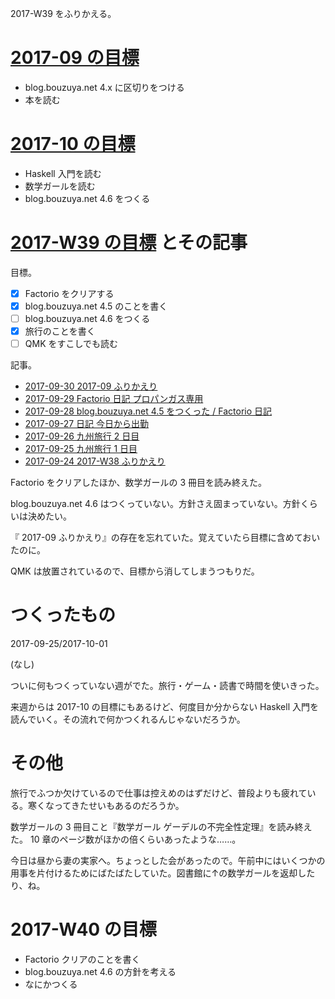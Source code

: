 2017-W39 をふりかえる。

# [2017-09 の目標][2017-08-31]

- blog.bouzuya.net 4.x に区切りをつける
- 本を読む

# [2017-10 の目標][2017-09-30]

- Haskell 入門を読む
- 数学ガールを読む
- blog.bouzuya.net 4.6 をつくる

# [2017-W39 の目標][2017-09-24] とその記事

目標。

- [x] Factorio をクリアする
- [x] blog.bouzuya.net 4.5 のことを書く
- [ ] blog.bouzuya.net 4.6 をつくる
- [x] 旅行のことを書く
- [ ] QMK をすこしでも読む

記事。

- [2017-09-30 2017-09 ふりかえり][2017-09-30]
- [2017-09-29 Factorio 日記 プロパンガス専用][2017-09-29]
- [2017-09-28 blog.bouzuya.net 4.5 をつくった / Factorio 日記][2017-09-28]
- [2017-09-27 日記 今日から出勤][2017-09-27]
- [2017-09-26 九州旅行 2 日目][2017-09-26]
- [2017-09-25 九州旅行 1 日目][2017-09-25]
- [2017-09-24 2017-W38 ふりかえり][2017-09-24]

Factorio をクリアしたほか、数学ガールの 3 冊目を読み終えた。

blog.bouzuya.net 4.6 はつくっていない。方針さえ固まっていない。方針くらいは決めたい。

『 2017-09 ふりかえり』の存在を忘れていた。覚えていたら目標に含めておいたのに。

QMK は放置されているので、目標から消してしまうつもりだ。

# つくったもの

2017-09-25/2017-10-01

(なし)

ついに何もつくっていない週がでた。旅行・ゲーム・読書で時間を使いきった。

来週からは 2017-10 の目標にもあるけど、何度目か分からない Haskell 入門を読んでいく。その流れで何かつくれるんじゃないだろうか。

# その他

旅行でふつか欠けているので仕事は控えめのはずだけど、普段よりも疲れている。寒くなってきたせいもあるのだろうか。

数学ガールの 3 冊目こと『数学ガール ゲーデルの不完全性定理』を読み終えた。 10 章のページ数がほかの倍くらいあったような……。

今日は昼から妻の実家へ。ちょっとした会があったので。午前中にはいくつかの用事を片付けるためにばたばたしていた。図書館に↑の数学ガールを返却したり、ね。

# 2017-W40 の目標

- Factorio クリアのことを書く
- blog.bouzuya.net 4.6 の方針を考える
- なにかつくる

[2017-08-31]: https://blog.bouzuya.net/2017/08/31/
[2017-09-24]: https://blog.bouzuya.net/2017/09/24/
[2017-09-25]: https://blog.bouzuya.net/2017/09/25/
[2017-09-26]: https://blog.bouzuya.net/2017/09/26/
[2017-09-27]: https://blog.bouzuya.net/2017/09/27/
[2017-09-28]: https://blog.bouzuya.net/2017/09/28/
[2017-09-29]: https://blog.bouzuya.net/2017/09/29/
[2017-09-30]: https://blog.bouzuya.net/2017/09/30/
